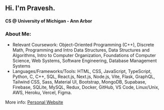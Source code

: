 ## Hi. I'm Pravesh.
#### CS @ University of Michigan - Ann Arbor

### About Me:
- Relevant Coursework: Object-Oriented Programming (C++), Discrete Math, Programming and Intro Data
 Structures, Data Structures and Algorithms, Intro to Computer Organization, Foundations of Computer Science, Web
 Systems, Software Engineering, Database Management Systems
- Languages/Frameworks/Tools: HTML, CSS, JavaScript, TypeScript, Python, C, C++, SQL, React.js, Next.js, Node.js, Vite, Flask, GraphQL, Tailwind CSS, Sass, Material UI, Bootstrap, MongoDB, Supabase, Firebase, SQLite, MySQL, Redux, Docker, GitHub, VS Code, Linux/Unix, AWS, Heroku, Vercel, Figma.

More info: [Personal Website](https://praveshk.vercel.app/)
